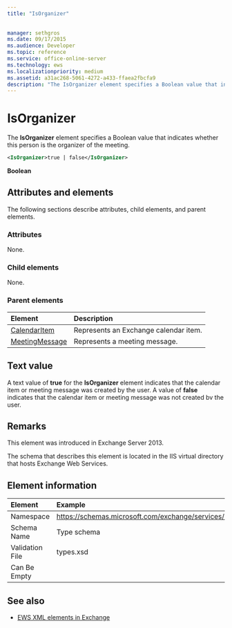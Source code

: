 ```yaml
---
title: "IsOrganizer"
 
 
manager: sethgros
ms.date: 09/17/2015
ms.audience: Developer
ms.topic: reference
ms.service: office-online-server
ms.technology: ews
ms.localizationpriority: medium
ms.assetid: a31ac268-5061-4272-a433-ffaea2fbcfa9
description: "The IsOrganizer element specifies a Boolean value that indicates whether this person is the organizer of the meeting."
---
```


# IsOrganizer

The **IsOrganizer** element specifies a Boolean value that indicates whether this person is the organizer of the meeting. 
  
```XML
<IsOrganizer>true | false</IsOrganizer>
```

 **Boolean**
## Attributes and elements

The following sections describe attributes, child elements, and parent elements.
  
### Attributes

None.
  
### Child elements

None.
  
### Parent elements

|**Element**|**Description**|
|:-----|:-----|
|[CalendarItem](calendaritem.md) <br/> |Represents an Exchange calendar item.  <br/> |
|[MeetingMessage](meetingmessage.md) <br/> |Represents a meeting message.  <br/> |
   
## Text value

A text value of **true** for the **IsOrganizer** element indicates that the calendar item or meeting message was created by the user. A value of **false** indicates that the calendar item or meeting message was not created bv the user. 
  
## Remarks

This element was introduced in Exchange Server 2013.
  
The schema that describes this element is located in the IIS virtual directory that hosts Exchange Web Services.
  
## Element information

| Element | Example |
|:-----|:-----|
|Namespace  <br/> |https://schemas.microsoft.com/exchange/services/2006/types  <br/> |
|Schema Name  <br/> |Type schema  <br/> |
|Validation File  <br/> |types.xsd  <br/> |
|Can Be Empty  <br/> ||
   
## See also



- [EWS XML elements in Exchange](ews-xml-elements-in-exchange.md)

